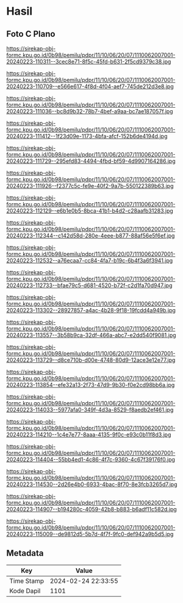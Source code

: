 # Hasil

## Foto C Plano

https://sirekap-obj-formc.kpu.go.id/0b98/pemilu/pdpr/11/10/06/20/07/1110062007001-20240223-110311--3cec8e71-8f5c-45fd-b631-2f5cd9379c38.jpg

https://sirekap-obj-formc.kpu.go.id/0b98/pemilu/pdpr/11/10/06/20/07/1110062007001-20240223-110709--e566e617-4f8d-4f04-aef7-745de212d3e8.jpg

https://sirekap-obj-formc.kpu.go.id/0b98/pemilu/pdpr/11/10/06/20/07/1110062007001-20240223-111036--bc8d9b32-78b7-4bef-a9aa-bc7ae187057f.jpg

https://sirekap-obj-formc.kpu.go.id/0b98/pemilu/pdpr/11/10/06/20/07/1110062007001-20240223-111412--1f23d09e-1173-4bfa-afcf-152b6de4194d.jpg

https://sirekap-obj-formc.kpu.go.id/0b98/pemilu/pdpr/11/10/06/20/07/1110062007001-20240223-111729--295efd83-4494-4fbd-bf59-4d9907164286.jpg

https://sirekap-obj-formc.kpu.go.id/0b98/pemilu/pdpr/11/10/06/20/07/1110062007001-20240223-111926--f2377c5c-fe9e-40f2-9a7b-550122389b63.jpg

https://sirekap-obj-formc.kpu.go.id/0b98/pemilu/pdpr/11/10/06/20/07/1110062007001-20240223-112129--e6b1e0b5-8bca-41b1-b4d2-c28aafb31283.jpg

https://sirekap-obj-formc.kpu.go.id/0b98/pemilu/pdpr/11/10/06/20/07/1110062007001-20240223-112344--c142d58d-280e-4eee-b877-88af56e5f6ef.jpg

https://sirekap-obj-formc.kpu.go.id/0b98/pemilu/pdpr/11/10/06/20/07/1110062007001-20240223-112532--a76ecaa7-cc84-4fa7-b19c-6b4f3a6f3941.jpg

https://sirekap-obj-formc.kpu.go.id/0b98/pemilu/pdpr/11/10/06/20/07/1110062007001-20240223-112733--bfae79c5-d681-4520-b72f-c2d1fa70d947.jpg

https://sirekap-obj-formc.kpu.go.id/0b98/pemilu/pdpr/11/10/06/20/07/1110062007001-20240223-113302--28927857-a4ac-4b28-9f18-19fcdd4a949b.jpg

https://sirekap-obj-formc.kpu.go.id/0b98/pemilu/pdpr/11/10/06/20/07/1110062007001-20240223-113557--3b58b9ca-32df-466a-abc7-e2dd540f9081.jpg

https://sirekap-obj-formc.kpu.go.id/0b98/pemilu/pdpr/11/10/06/20/07/1110062007001-20240223-113729--d8ce710b-d00e-4748-80d9-12ace3e12e77.jpg

https://sirekap-obj-formc.kpu.go.id/0b98/pemilu/pdpr/11/10/06/20/07/1110062007001-20240223-113854--efe32a13-2f73-47d9-9b30-f0e2cd98bb6a.jpg

https://sirekap-obj-formc.kpu.go.id/0b98/pemilu/pdpr/11/10/06/20/07/1110062007001-20240223-114033--5977afa0-349f-4d3a-8529-f8aedb2ef461.jpg

https://sirekap-obj-formc.kpu.go.id/0b98/pemilu/pdpr/11/10/06/20/07/1110062007001-20240223-114210--1c4e7e77-8aaa-4135-9f0c-e93c0b11f8d3.jpg

https://sirekap-obj-formc.kpu.go.id/0b98/pemilu/pdpr/11/10/06/20/07/1110062007001-20240223-114404--55bb4ed1-4c86-4f7c-9360-4c67f39176f0.jpg

https://sirekap-obj-formc.kpu.go.id/0b98/pemilu/pdpr/11/10/06/20/07/1110062007001-20240223-114530--2d26e4b0-6933-4bac-8f70-8e3fcb3265d7.jpg

https://sirekap-obj-formc.kpu.go.id/0b98/pemilu/pdpr/11/10/06/20/07/1110062007001-20240223-114907--b194280c-4059-42b8-b883-b6adf11c582d.jpg

https://sirekap-obj-formc.kpu.go.id/0b98/pemilu/pdpr/11/10/06/20/07/1110062007001-20240223-115009--de9812d5-5b7d-4f7f-9fc0-def942a9b5d5.jpg


## Metadata

| Key        | Value               |
| ---------- | ------------------- |
| Time Stamp | 2024-02-24 22:33:55 |
| Kode Dapil | 1101                |



